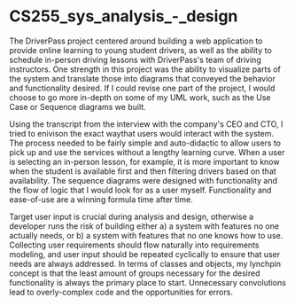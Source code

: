 # CS255_sys_analysis_-_design

The DriverPass project centered around building a web application to provide online learning to young student drivers, as well as the ability to schedule in-person driving lessons with DriverPass's  team of driving instructors.  One strength in this project was the ability to visualize parts of the system and translate those into diagrams that conveyed the behavior and functionality desired.  If I could revise one part of the project, I would choose to go more in-depth on some of my UML work, such as the Use Case or Sequence diagrams we built.  

Using the transcript from the interview with the company's CEO and CTO, I tried to enivison the exact waythat users would interact with the system.  The process needed to be fairly simple and auto-didactic to  allow users to pick up and use the services without a lengthy learning curve.  When a user is selecting an in-person lesson, for example,  it is more important to know when the student is available first and then filtering drivers based on that availability.  The sequence diagrams were designed with functionality and the flow of logic that I would look for as a user myself.  Functionality and ease-of-use are a winning formula time after time.

Target user input is crucial during analysis and design, otherwise a developer runs the risk of building either a) a system with features no one actually needs, or b) a system with features that no one knows how to use.  Collecting user requirements should flow naturally into requirements modeling, and user input should be repeated cyclically to ensure that user needs are always addressed.  In terms of classes and objects, my lynchpin concept is that the least amount of groups necessary for the desired functionality is always the primary place to start.  Unnecessary convolutions lead to overly-complex code and the opportunities for errors.
